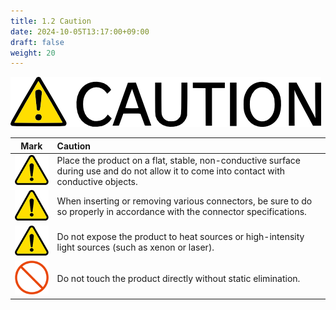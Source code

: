 ```yaml
---
title: 1.2 Caution
date: 2024-10-05T13:17:00+09:00
draft: false
weight: 20
---
```


![Caution](images/Caution_en.png)

| Mark | Caution |
| :---: | :--- |
| ![Caution](images/Mark_01.png) | Place the product on a flat, stable, non-conductive surface during use and do not allow it to come into contact with conductive objects. |
| ![Caution](images/Mark_01.png) | When inserting or removing various connectors, be sure to do so properly in accordance with the connector specifications. |
| ![Caution](images/Mark_01.png) | Do not expose the product to heat sources or high-intensity light sources (such as xenon or laser). |
| ![Caution](images/Mark_03.png) | Do not touch the product directly without static elimination. |